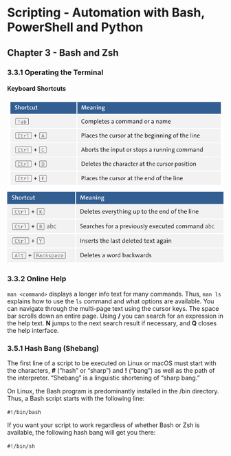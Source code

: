 # Scripting - Automation with Bash, PowerShell and Python

## Chapter 3 - Bash and Zsh

### 3.3.1 Operating the Terminal

#### Keyboard Shortcuts

![](./images/table3.1.png)
![](./images/table3.1b.png)

### 3.3.2 Online Help

```man <command>``` displays a longer info text for many commands. Thus, ```man ls``` explains
how to use the ```ls``` command and what options are available. You can navigate through
the multi-page text using the cursor keys. The space bar scrolls down an entire page.
Using **/** you can search for an expression in the help text. **N** jumps to the next
search result if necessary, and **Q** closes the help interface.

### 3.5.1 Hash Bang (Shebang)

The first line of a script to be executed on Linux or macOS must start with the characters, **#** (“hash” or “sharp”)
and **!** (“bang”) as well as the path of the interpreter. “Shebang”
is a linguistic shortening of “sharp bang.”

On Linux, the Bash program is predominantly installed in the /bin directory. Thus, a
Bash script starts with the following line:

```#!/bin/bash```

If you want your script to work regardless of whether Bash or Zsh is available, the following hash bang will get 
you there:

```#!/bin/sh```


